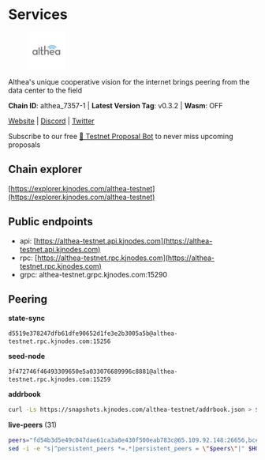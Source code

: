 # Services

<figure><img src="https://raw.githubusercontent.com/kj89/cosmos-images/main/logos/althea.png" alt=""><figcaption></figcaption></figure>

Althea's unique cooperative vision for the internet  brings peering from the data center to the field

**Chain ID**: althea_7357-1 | **Latest Version Tag**: v0.3.2 | **Wasm**: OFF

[Website](https://www.althea.net) | [Discord](https://discord.gg/ZTKWfpDs) | [Twitter](https://twitter.com/altheanetwork)



Subscribe to our free [🤖 Testnet Proposal Bot](https://t.me/kjnodes_testnet_proposal_bot) to never miss upcoming proposals


## Chain explorer
[https://explorer.kjnodes.com/althea-testnet](https://explorer.kjnodes.com/althea-testnet)

## Public endpoints

* api: [https://althea-testnet.api.kjnodes.com](https://althea-testnet.api.kjnodes.com)
* rpc: [https://althea-testnet.rpc.kjnodes.com](https://althea-testnet.rpc.kjnodes.com)
* grpc: althea-testnet.grpc.kjnodes.com:15290

## Peering

**state-sync**

```text
d5519e378247dfb61dfe90652d1fe3e2b3005a5b@althea-testnet.rpc.kjnodes.com:15256
```

**seed-node**

```text
3f472746f46493309650e5a033076689996c8881@althea-testnet.rpc.kjnodes.com:15259
```

**addrbook**
```bash
curl -Ls https://snapshots.kjnodes.com/althea-testnet/addrbook.json > $HOME/.althea/config/addrbook.json
```

**live-peers** (31)
```bash
peers="fd54b3d5e49c047dae61ca3a8e430f500eab783c@65.109.92.148:26656,bcec1c0df99526be43efa248491b87e8a2374ebe@94.130.26.9:26956,96320aaab7794933fddbc2bb101e54b8697c58e7@141.95.65.26:26656,27dc32e6a756ccb04ca4e1395008f18f5efeaf8e@162.55.1.2:31656,bc55fa695313549672c4a480143dc400eaada16b@138.201.136.49:29656,8cd0cf98fa86c01796b07d230aa5261e06b1b37d@95.217.206.246:26656,bdf94092f6dc380f6526f7b8b46b63192e95a033@173.212.222.167:29656,8af3c5f2e975150cbf2d57bea182c2ca0fb808d2@65.21.237.170:10456,d5519e378247dfb61dfe90652d1fe3e2b3005a5b@65.109.68.190:52656,1d9a103d1e24c590bdfb577537eddd19a322f886@65.109.92.240:17886,019988ce47565ad683b7675216e8fbcb171b841c@107.155.125.170:26656,70caf9545f6fd67f2561964b0a69bf36ba6f81d4@5.161.205.63:26656,15e7baf69c0db5c25e26cd1f13eb0d52a7a708b5@142.202.241.235:26656,a1c05be605625e7fd3af6b9e5c84937a48482be5@35.201.194.177:26656,04917b5810df2a380c1b18d83f577f1aba550818@222.106.187.14:53300,4f5eb5164329a61fc898ac75849ae873c8e539c9@66.172.36.135:14656,0037b2dc30933fa5c027a83be39f0061253ff83b@5.189.157.140:26656,17edf24237b1c2b5b196d344761f964407d05862@65.108.233.109:12456,c5f4a56c4f1ba1cf3d4f8d787eb0f90d9cb963ec@65.109.34.133:61056,76932bbeb29836c6405329c21358d051ef6e33a3@65.109.65.163:21856,0d4220d2bbda711183a8db6f45c26b1541fa0d6a@65.109.116.204:21856,0aac1fc75b4a613f6bb7d15c6250350d478227a6@66.45.231.30:11144,6c3d7683bf40a521b7c22391fd6c989b46a2e0e2@78.46.106.75:27656,ee22e048af133e8e83d594314a67b89be964eb37@138.201.225.104:47856,ba247bdf826a9636a8276d6a00d8004755f6bb18@162.19.238.210:26656,975393744d620d9dcb8dfd21c0282a6285766523@176.57.184.215:26656,c1c28d02ef687f2d80b8e4540d9297835e75b6f0@139.59.67.156:26656,5b6c6d679904ded86d36397e8ea583c122f5ddbd@144.91.102.95:26656,18643335ebbf1119ef5da9bbb2b65ce651a47ef1@5.9.106.214:26676,cd71580f8ab4af6beeaf867702a86ca6f9331f71@65.19.136.133:23296,90d692d481c1c4739ba8a7045b5552fa8d410901@88.99.164.158:17886"
sed -i -e "s|^persistent_peers *=.*|persistent_peers = \"$peers\"|" $HOME/.althea/config/config.toml
```
